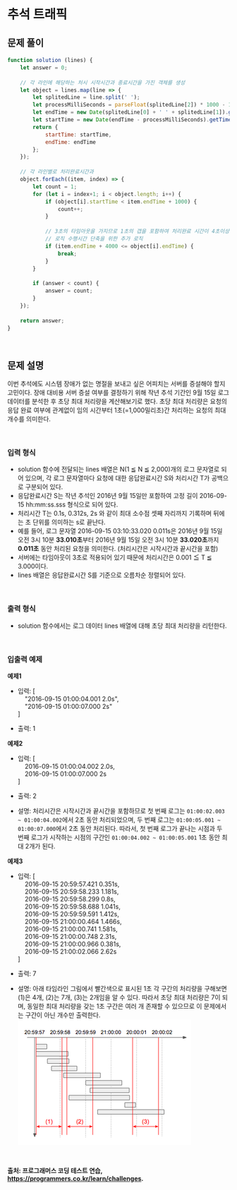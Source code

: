 # 추석 트래픽

## 문제 풀이

~~~javascript
function solution (lines) {
	let answer = 0;

	// 각 라인에 해당하는 처시 시작시간과 종료시간을 가진 객체를 생성
	let object = lines.map(line => {
		let splitedLine = line.split(' ');
		let processMilliSeconds = parseFloat(splitedLine[2]) * 1000 - 1;
		let endTime = new Date(splitedLine[0] + ' ' + splitedLine[1]).getTime();
		let startTime = new Date(endTime - processMilliSeconds).getTime();
		return {
			startTime: startTime,
			endTime: endTime
		};
	});

	// 각 라인별로 처리완료시간과 
	object.forEach((item, index) => {
		let count = 1;
		for (let i = index+1; i < object.length; i++) {
			if (object[i].startTime < item.endTime + 1000) {
				count++;
			}
			
			// 3초의 타임아웃을 가지므로 1초의 갭을 포함하여 처리완료 시간이 4초이상 차이가 날 경우 그 뒤로 더이상 비교하지 않음
			// 로직 수행시간 단축을 위한 추가 로직
			if (item.endTime + 4000 <= object[i].endTime) {
				break;
			}
		}

		if (answer < count) {
			answer = count;
		}
	});

	return answer;
}
~~~

<br/>

## 문제 설명    

이번 추석에도 시스템 장애가 없는 명절을 보내고 싶은 어피치는 서버를 증설해야 할지 고민이다. 장애 대비용 서버 증설 여부를 결정하기 위해 작년 추석 기간인 9월 15일 로그 데이터를 분석한 후 초당 최대 처리량을 계산해보기로 했다. 초당 최대 처리량은 요청의 응답 완료 여부에 관계없이 임의 시간부터 1초(=1,000밀리초)간 처리하는 요청의 최대 개수를 의미한다.

<br/>

### 입력 형식

- solution 함수에 전달되는 lines 배열은 N(1 ≦ N ≦ 2,000)개의 로그 문자열로 되어 있으며, 각 로그 문자열마다 요청에 대한 응답완료시간 S와 처리시간 T가 공백으로 구분되어 있다.
- 응답완료시간 S는 작년 추석인 2016년 9월 15일만 포함하여 고정 길이 2016-09-15 hh:mm:ss.sss 형식으로 되어 있다.
- 처리시간 T는 0.1s, 0.312s, 2s 와 같이 최대 소수점 셋째 자리까지 기록하며 뒤에는 초 단위를 의미하는 s로 끝난다.
- 예를 들어, 로그 문자열 2016-09-15 03:10:33.020 0.011s은 2016년 9월 15일 오전 3시 10분 **33.010초**부터 2016년 9월 15일 오전 3시 10분 **33.020초**까지 **0.011초** 동안 처리된 요청을 의미한다. (처리시간은 시작시간과 끝시간을 포함)
- 서버에는 타임아웃이 3초로 적용되어 있기 때문에 처리시간은 0.001 ≦ T ≦ 3.000이다.
- lines 배열은 응답완료시간 S를 기준으로 오름차순 정렬되어 있다.

<br/>

### 출력 형식

- solution 함수에서는 로그 데이터 lines 배열에 대해 초당 최대 처리량을 리턴한다.

<br/>

### 입출력 예제

**예제1**
- 입력: [<br/>
&nbsp;&nbsp;&nbsp;&nbsp;"2016-09-15 01:00:04.001 2.0s",<br/>
&nbsp;&nbsp;&nbsp;&nbsp;"2016-09-15 01:00:07.000 2s"<br/>
]

- 출력: 1

**예제2**
- 입력: [<br/>
&nbsp;&nbsp;&nbsp;&nbsp;2016-09-15 01:00:04.002 2.0s,<br/>
&nbsp;&nbsp;&nbsp;&nbsp;2016-09-15 01:00:07.000 2s<br/>
]

- 출력: 2

- 설명: 처리시간은 시작시간과 끝시간을 포함하므로
첫 번째 로그는 `01:00:02.003 ~ 01:00:04.002`에서 2초 동안 처리되었으며,
두 번째 로그는 `01:00:05.001 ~ 01:00:07.000`에서 2초 동안 처리된다.
따라서, 첫 번째 로그가 끝나는 시점과 두 번째 로그가 시작하는 시점의 구간인 `01:00:04.002 ~ 01:00:05.001` 1초 동안 최대 2개가 된다.

**예제3**
- 입력: [<br/>
&nbsp;&nbsp;&nbsp;&nbsp;2016-09-15 20:59:57.421 0.351s,<br/>
&nbsp;&nbsp;&nbsp;&nbsp;2016-09-15 20:59:58.233 1.181s,<br/>
&nbsp;&nbsp;&nbsp;&nbsp;2016-09-15 20:59:58.299 0.8s,<br/>
&nbsp;&nbsp;&nbsp;&nbsp;2016-09-15 20:59:58.688 1.041s,<br/>
&nbsp;&nbsp;&nbsp;&nbsp;2016-09-15 20:59:59.591 1.412s,<br/>
&nbsp;&nbsp;&nbsp;&nbsp;2016-09-15 21:00:00.464 1.466s,<br/>
&nbsp;&nbsp;&nbsp;&nbsp;2016-09-15 21:00:00.741 1.581s,<br/>
&nbsp;&nbsp;&nbsp;&nbsp;2016-09-15 21:00:00.748 2.31s,<br/>
&nbsp;&nbsp;&nbsp;&nbsp;2016-09-15 21:00:00.966 0.381s,<br/>
&nbsp;&nbsp;&nbsp;&nbsp;2016-09-15 21:00:02.066 2.62s<br/>
]

- 출력: 7

- 설명: 아래 타임라인 그림에서 빨간색으로 표시된 1초 각 구간의 처리량을 구해보면 (1)은 4개, (2)는 7개, (3)는 2개임을 알 수 있다. 따라서 초당 최대 처리량은 7이 되며, 동일한 최대 처리량을 갖는 1초 구간은 여러 개 존재할 수 있으므로 이 문제에서는 구간이 아닌 개수만 출력한다.<br/>
![thanks_giving_day_traffic](../resources/thanks_giving_day_traffic.png)

<br/>

**출처: 프로그래머스 코딩 테스트 연습, https://programmers.co.kr/learn/challenges.**